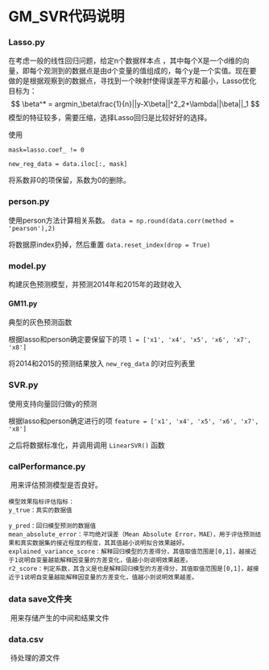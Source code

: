 # GM_SVR代码说明

### Lasso.py

在考虑一般的线性回归问题，给定n个数据样本点 ，其中每个X是一个d维的向量，即每个观测到的数据点是由d个变量的值组成的，每个y是一个实值。现在要做的是根据观察到的数据点，寻找到一个映射f使得误差平方和最小，Lasso优化目标为：
$$
\beta^* = argmin_\beta\frac{1}{n}||y-X\beta||^2_2+\lambda||\beta||_1
$$
模型的特征较多，需要压缩，选择Lasso回归是比较好好的选择。

使用

 `mask=lasso.coef_ != 0`

 `new_reg_data = data.iloc[:, mask]`

将系数非0的项保留，系数为0的删除。

### person.py

使用person方法计算相关系数。 `data = np.round(data.corr(method = 'pearson'),2)`

将数据原index扔掉，然后重置 `data.reset_index(drop = True)`

### model.py

构建灰色预测模型，并预测2014年和2015年的政财收入

#### GM11.py

典型的灰色预测函数

根据lasso和person确定要保留下的项 `l = ['x1', 'x4', 'x5', 'x6', 'x7', 'x8']`

将2014和2015的预测结果放入 `new_reg_data` 的l对应列表里

### SVR.py

使用支持向量回归做y的预测

根据lasso和person确定进行的项 `feature = ['x1', 'x4', 'x5', 'x6', 'x7', 'x8']`

之后将数据标准化，并调用调用 `LinearSVR()` 函数

### calPerformance.py

​		用来评估预测模型是否良好。

  

``` 
模型效果指标评估指标：
y_true：真实的数据值

y_pred：回归模型预测的数据值
mean_absolute_error：平均绝对误差（Mean Absolute Error，MAE），用于评估预测结果和真实数据集的接近程度的程度，其其值越小说明拟合效果越好。
explained_variance_score：解释回归模型的方差得分，其值取值范围是[0,1]，越接近于1说明自变量越能解释因变量的方差变化，值越小则说明效果越差。
r2_score：判定系数，其含义是也是解释回归模型的方差得分，其值取值范围是[0,1]，越接近于1说明自变量越能解释因变量的方差变化，值越小则说明效果越差。
  ```

### data save文件夹

​		用来存储产生的中间和结果文件

### data.csv

​		待处理的源文件

### 
